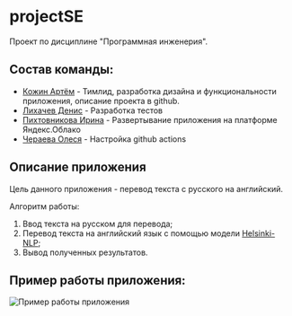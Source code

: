 # projectSE
Проект по дисциплине "Программная инженерия".

## Состав команды:
* [Кожин Артём](https://github.com/ctakan4ik) - Тимлид, разработка дизайна и функциональности приложения, описание проекта в github.
* [Лихачев Денис](https://github.com/Liha4) - Разработка тестов
* [Пихтовникова Ирина](https://github.com/IraPikhtovnikova) - Развертывание приложения на платформе Яндекс.Облако
* [Чераева Олеся](https://github.com/rulthw) - Настройка github actions

## Описание приложения
Цель данного приложения - перевод текста с русского на английский.

Алгоритм работы:
1. Ввод текста на русском для перевода;
2. Перевод текста на английский язык с помощью модели [Helsinki-NLP](https://huggingface.co/Helsinki-NLP/opus-mt-ru-en);
3. Вывод полученных результатов.


## Пример работы приложения:
![Пример работы приложения](https://user-images.githubusercontent.com/38241217/211805228-7d78d760-7eec-470f-9e85-5e9f1b97acae.gif)
